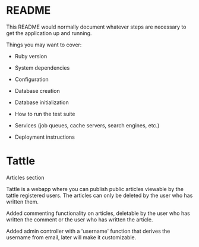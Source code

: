 # README

This README would normally document whatever steps are necessary to get the
application up and running.

Things you may want to cover:

* Ruby version

* System dependencies

* Configuration

* Database creation

* Database initialization

* How to run the test suite

* Services (job queues, cache servers, search engines, etc.)

* Deployment instructions

# Tattle

Articles section

Tattle is a webapp where you can publish public articles viewable by the tattle registered users.
The articles can only be deleted by the user who has written them.

Added commenting functionality on articles, deletable by the user who has written the comment or the user who has written the article.

Added admin controller with a 'username' function that derives the username from email, later will make it customizable.